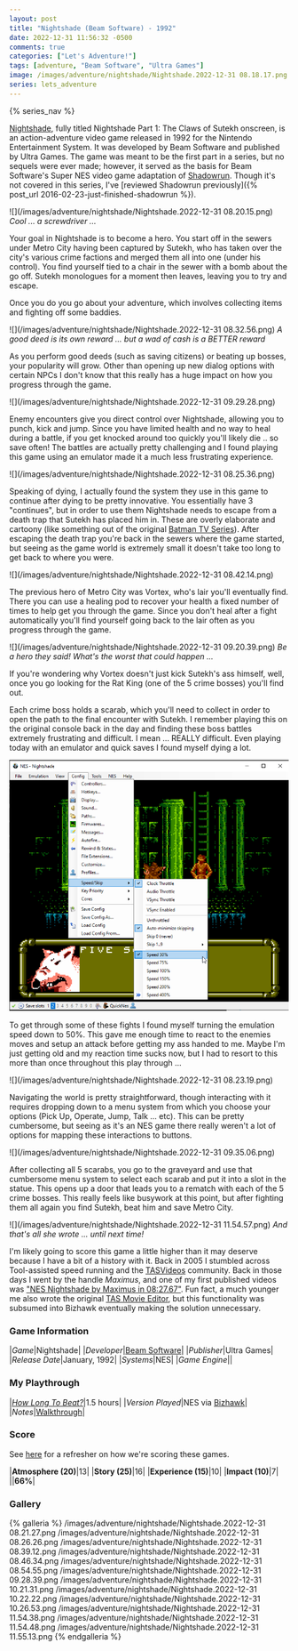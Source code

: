 ```yaml
---
layout: post
title: "Nightshade (Beam Software) - 1992"
date: 2022-12-31 11:56:32 -0500
comments: true
categories: ["Let's Adventure!"]
tags: [adventure, "Beam Software", "Ultra Games"]
image: /images/adventure/nightshade/Nightshade.2022-12-31 08.18.17.png
series: lets_adventure
---
```

{% series_nav %}

[Nightshade](https://en.wikipedia.org/wiki/Nightshade_(1992_video_game)), fully titled Nightshade Part 1: The Claws of Sutekh onscreen, is an action-adventure video game released in 1992 for the Nintendo Entertainment System. It was developed by Beam Software and published by Ultra Games. The game was meant to be the first part in a series, but no sequels were ever made; however, it served as the basis for Beam Software's Super NES video game adaptation of [Shadowrun](https://en.wikipedia.org/wiki/Shadowrun_(1993_video_game)). Though it's not covered in this series, I've [reviewed Shadowrun previously]({% post_url 2016-02-23-just-finished-shadowrun %}).

![](/images/adventure/nightshade/Nightshade.2022-12-31 08.20.15.png)
_Cool ... a screwdriver ..._

Your goal in Nightshade is to become a hero. You start off in the sewers under Metro City having been captured by Sutekh, who has taken over the city's various crime factions and merged them all into one (under his control). You find yourself tied to a chair in the sewer with a bomb about the go off. Sutekh monologues for a moment then leaves, leaving you to try and escape.

Once you do you go about your adventure, which involves collecting items and fighting off some baddies.

![](/images/adventure/nightshade/Nightshade.2022-12-31 08.32.56.png)
_A good deed is its own reward ... but a wad of cash is a BETTER reward_

As you perform good deeds (such as saving citizens) or beating up bosses, your popularity will grow. Other than opening up new dialog options with certain NPCs I don't know that this really has a huge impact on how you progress through the game.

![](/images/adventure/nightshade/Nightshade.2022-12-31 09.29.28.png)

Enemy encounters give you direct control over Nightshade, allowing you to punch, kick and jump. Since you have limited health and no way to heal during a battle, if you get knocked around too quickly you'll likely die .. so save often! The battles are actually pretty challenging and I found playing this game using an emulator made it a much less frustrating experience.

![](/images/adventure/nightshade/Nightshade.2022-12-31 08.25.36.png)

Speaking of dying, I actually found the system they use in this game to continue after dying to be pretty innovative. You essentially have 3 "continues", but in order to use them Nightshade needs to escape from a death trap that Sutekh has placed him in. These are overly elaborate and cartoony (like something out of the original [Batman TV Series](https://en.wikipedia.org/wiki/Batman_(TV_series))). After escaping the death trap you're back in the sewers where the game started, but seeing as the game world is extremely small it doesn't take too long to get back to where you were.

![](/images/adventure/nightshade/Nightshade.2022-12-31 08.42.14.png)

The previous hero of Metro City was Vortex, who's lair you'll eventually find. There you can use a healing pod to recover your health a fixed number of times to help get you through the game. Since you don't heal after a fight automatically you'll find yourself going back to the lair often as you progress through the game.

![](/images/adventure/nightshade/Nightshade.2022-12-31 09.20.39.png)
_Be a hero they said! What's the worst that could happen ..._

If you're wondering why Vortex doesn't just kick Sutekh's ass himself, well, once you go looking for the Rat King (one of the 5 crime bosses) you'll find out.

Each crime boss holds a scarab, which you'll need to collect in order to open the path to the final encounter with Sutekh. I remember playing this on the original console back in the day and finding these boss battles extremely frustrating and difficult. I mean ... REALLY difficult. Even playing today with an emulator and quick saves I found myself dying a lot.

![](/images/adventure/nightshade/bizhawk.png)

To get through some of these fights I found myself turning the emulation speed down to 50%. This gave me enough time to react to the enemies moves and setup an attack before getting my ass handed to me. Maybe I'm just getting old and my reaction time sucks now, but I had to resort to this more than once throughout this play through ...

![](/images/adventure/nightshade/Nightshade.2022-12-31 08.23.19.png)

Navigating the world is pretty straightforward, though interacting with it requires dropping down to a menu system from which you choose your options (Pick Up, Operate, Jump, Talk ... etc). This can be pretty cumbersome, but seeing as it's an NES game there really weren't a lot of options for mapping these interactions to buttons.

![](/images/adventure/nightshade/Nightshade.2022-12-31 09.35.06.png)

After collecting all 5 scarabs, you go to the graveyard and use that cumbersome menu system to select each scarab and put it into a slot in the statue. This opens up a door that leads you to a rematch with each of the 5 crime bosses. This really feels like busywork at this point, but after fighting them all again you find Sutekh, beat him and save Metro City.

![](/images/adventure/nightshade/Nightshade.2022-12-31 11.54.57.png)
_And that's all she wrote ... until next time!_

I'm likely going to score this game a little higher than it may deserve because I have a bit of a history with it. Back in 2005 I stumbled across Tool-assisted speed running and the [TASVideos](https://tasvideos.org/) community. Back in those days I went by the handle _Maximus_, and one of my first published videos was ["NES Nightshade by Maximus in 08:27.67"](https://tasvideos.org/744M). Fun fact, a much younger me also wrote the original [TAS Movie Editor](https://tasvideos.org/Forum/Topics/4448), but this functionality was subsumed into Bizhawk eventually making the solution unnecessary.


### Game Information

|*Game*|Nightshade|
|*Developer*|[Beam Software](https://en.wikipedia.org/wiki/Beam_Software)|
|*Publisher*|Ultra Games|
|*Release Date*|January, 1992|
|*Systems*|NES|
|*Game Engine*||

### My Playthrough

|*[How Long To Beat?](https://howlongtobeat.com/game/6603)*|1.5 hours|
|*Version Played*|NES via [Bizhawk](https://github.com/TASEmulators/BizHawk)|
|*Notes*|[Walkthrough](https://www.ign.com/articles/2005/02/15/nightshade-walkthrough-519934)|

### Score

See [here](https://www.alexbevi.com/blog/2021/07/28/adventure-games-1980-1999/#scoring) for a refresher on how we're scoring these games.

|**Atmosphere (20)**|13|
|**Story (25)**|16|
|**Experience (15)**|10|
|**Impact (10)**|7|
||**66%**|

### Gallery

{% galleria %}
/images/adventure/nightshade/Nightshade.2022-12-31 08.21.27.png
/images/adventure/nightshade/Nightshade.2022-12-31 08.26.26.png
/images/adventure/nightshade/Nightshade.2022-12-31 08.39.12.png
/images/adventure/nightshade/Nightshade.2022-12-31 08.46.34.png
/images/adventure/nightshade/Nightshade.2022-12-31 08.54.55.png
/images/adventure/nightshade/Nightshade.2022-12-31 09.28.39.png
/images/adventure/nightshade/Nightshade.2022-12-31 10.21.31.png
/images/adventure/nightshade/Nightshade.2022-12-31 10.22.22.png
/images/adventure/nightshade/Nightshade.2022-12-31 10.26.53.png
/images/adventure/nightshade/Nightshade.2022-12-31 11.54.38.png
/images/adventure/nightshade/Nightshade.2022-12-31 11.54.48.png
/images/adventure/nightshade/Nightshade.2022-12-31 11.55.13.png
{% endgalleria %}